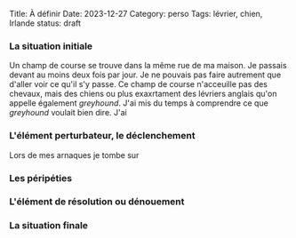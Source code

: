Title: À définir
Date: 2023-12-27
Category: perso
Tags: lévrier, chien, Irlande
status: draft

### La situation initiale
Un champ de course se trouve dans la même rue de ma maison. Je passais 
devant au moins deux fois par jour. Je ne pouvais pas faire autrement que 
d'aller voir ce qu'il s'y passe. Ce champ de course n'acceuille pas des 
chevaux, mais des chiens ou plus exaxrtament des lévriers anglais qu'on 
appelle également *greyhound*. J'ai mis du temps à comprendre ce que 
*greyhound* voulait bien dire. J'ai

### L'élément perturbateur, le déclenchement
Lors de mes arnaques je tombe sur 
### Les péripéties


### L'élément de résolution ou dénouement


### La situation finale